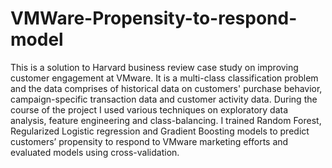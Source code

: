 # VMWare-Propensity-to-respond-model
This is a solution to Harvard business review case study on improving customer engagement at VMware. It is a multi-class classification problem and the data comprises of historical data on customers' purchase behavior, campaign-specific transaction data and customer activity data. During the course of the project I used various techniques on exploratory data analysis, feature engineering and class-balancing. I trained Random Forest, Regularized Logistic regression and Gradient Boosting models to predict customers’ propensity to respond to VMware marketing efforts and evaluated models using cross-validation. 
